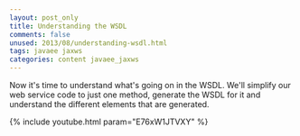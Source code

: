 ```yaml
---           
layout: post_only
title: Understanding the WSDL
comments: false
unused: 2013/08/understanding-wsdl.html
tags: javaee jaxws
categories: content javaee_jaxws
---
```


Now it's time to understand what's going on in the WSDL. We'll simplify our web service code to just one method, generate the WSDL for it and  understand the different elements that are generated. 

{% include youtube.html param="E76xW1JTVXY" %}